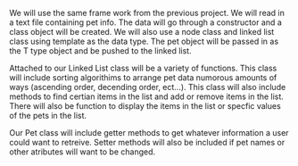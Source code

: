 We will use the same frame work from the previous project. We will read in a  text file containing pet info. 
The data will go through a constructor and a class object will be created. We will also use a node class and linked 
list class using template<typename T> as the data type. The pet object will be passed in as the T type object and be 
pushed to the linked list. 

Attached to our Linked List class will be a variety of functions. This class will include sorting algorithims to arrange pet data
numorous amounts of ways (ascending order, decending order, ect...). This class will also include methods to find certian items
in the list and add or remove items in the list. There will also be function to display the items in the list or specfic values
of the pets in the list.

Our Pet class will include getter methods to get whatever information a user could want to retreive. Setter methods will also be 
included if pet names or other atributes will want to be changed. 
